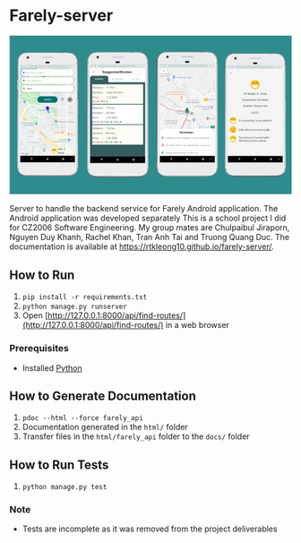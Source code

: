 # Farely-server
![Screenshots](screenshots.png)

Server to handle the backend service for Farely Android application. The Android application was developed separately This is a school project I did for CZ2006 Software Engineering. My group mates are Chulpaibul Jiraporn, Nguyen Duy Khanh, Rachel Khan, Tran Anh Tai and Truong Quang Duc. The documentation is available at https://rtkleong10.github.io/farely-server/.

## How to Run
1. `pip install -r requirements.txt`
2. `python manage.py runserver`
3. Open [http://127.0.0.1:8000/api/find-routes/](http://127.0.0.1:8000/api/find-routes/) in a web browser

### Prerequisites
- Installed [Python](https://www.python.org/)

## How to Generate Documentation
1. `pdoc --html --force farely_api`
2. Documentation generated in the `html/` folder
3. Transfer files in the `html/farely_api` folder to the `docs/` folder

## How to Run Tests
1. `python manage.py test`

### Note
- Tests are incomplete as it was removed from the project deliverables